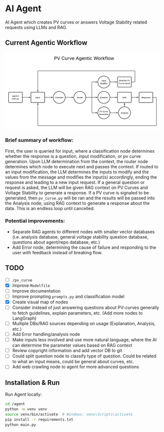 # AI Agent

AI Agent which creates PV curves or answers Voltage Stability related requests using LLMs and RAG.

## Current Agentic Workflow

![Agentic Workflow Diagram](workflow.png)

### Brief summary of workflow:

First, the user is queried for input, where a classification node determines whether the response is a question, input modification, or pv curve generation. Upon LLM determination from the context, the router node determines which node to execute next and passes the context. If routed to an input modification, the LLM determines the inputs to modify and the values from the message and modifies the input(s) accordingly, ending the response and leading to a new input request. If a general question or request is asked, the LLM will be given RAG context on PV Curves and Voltage Stability to generate a response. If a PV curve is signaled to be generated, then `pv_curve.py` will be ran and the results will be passed into the Analysis node, using RAG context to generate a response about the data. This is an endless loop until cancelled.

### Potential improvements:

- Separate RAG agents to different nodes with smaller vector databases (i.e. analysis database, general voltage stability question database, questions about agent/repo database, etc.)
- Add Error node, determining the cause of failure and responding to the user with feedback instead of breaking flow.

## TODO

- [ ] `/pv_curve`
- [X] Improve `Modelfile`
- [ ] Improve documentation
- [ ] Improve prompting `prompts.py` and classification model
- [X] Create visual map of nodes
- [ ] Consider instead of just answering questions about PV-curves generally to fetch guidelines, explain parameters, etc. (Add more nodes to LangGraph)
- [ ] Multiple DBs/RAG sources depending on usage (Explanation, Analysis, etc.)
- [ ] Add Error handling/analysis node
- [ ] Make inputs less involved and use more natural language, where the AI can determine the parameter values based on RAG context
- [ ] Review copyright information and add vector DB to git
- [ ] Could split question node to classify type of question. Could be related to what an input means, could be general about curves, etc.
- [ ] Add web crawling node to agent for more advanced questions

## Installation & Run

Run Agent locally:

```bash
cd /agent
python -m venv venv
source venv/bin/activate  # Windows: venv\Scripts\activate
pip install -r requirements.txt
python main.py
```
